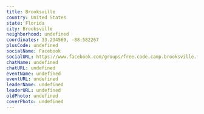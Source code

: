 ```yaml
---
title: Brooksville
country: United States
state: Florida
city: Brooksville
neighborhood: undefined
coordinates: 33.234569, -88.582267
plusCode: undefined
socialName: Facebook
socialURL: https://www.facebook.com/groups/free.code.camp.brooksville.florida
chatName: undefined
chatURL: undefined
eventName: undefined
eventURL: undefined
leaderName: undefined
leaderURL: undefined
oldPhoto: undefined
coverPhoto: undefined
---
```

